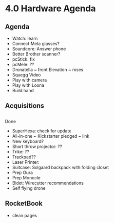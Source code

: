# 4.0 Hardware Agenda

## Agenda

* Watch: learn
* Connect Meta glasses?
* Soundcore: Answer phone
* Better Brother scanner?
* pcStick: fix
* pcMele: ??
* Dronatella ~ front Elevation ~ roses
* Squegg Video
* Play with camera
* Play with Loona
* Build hand

## Acquisitions

## 
##  

Done

* SuperHexa: check for update
* All-in-one ~ Kickstarter pledged ~ link
* New keyboard?
* Short throw projector: ??
* Trike: ??
* Trackpad??
* Laser Printer:&nbsp;
* Suitcase: Solgaard backpack with folding closet
* Prep Oura
* Prep Monocle
* Bidet: Wirecutter recommendations
* Self flying drone

## RocketBook

* clean pages